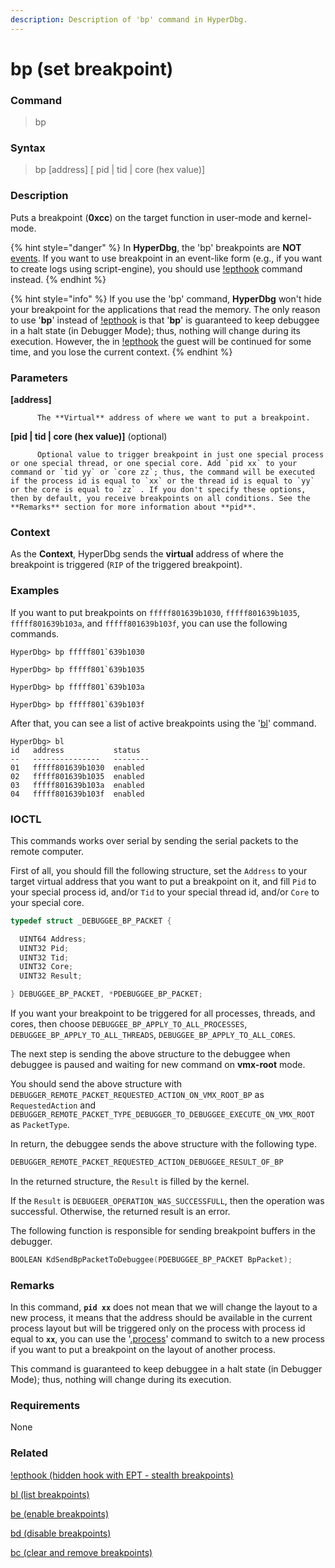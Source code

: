 ```yaml
---
description: Description of 'bp' command in HyperDbg.
---
```


# bp \(set breakpoint\)

### Command

> bp

### Syntax

> bp \[address\] \[ pid \| tid \| core \(hex value\)\]

### Description

Puts a breakpoint \(**0xcc**\) on the target function in user-mode and kernel-mode.

{% hint style="danger" %}
In **HyperDbg**, the 'bp' breakpoints are **NOT** [events](https://docs.hyperdbg.com/design/debugger-internals/events). If you want to use breakpoint in an event-like form \(e.g., if you want to create logs using script-engine\), you should use [!epthook](https://docs.hyperdbg.com/commands/extension-commands/epthook) command instead.
{% endhint %}

{% hint style="info" %}
If you use the 'bp' command, **HyperDbg** won't hide your breakpoint for the applications that read the memory. The only reason to use '**bp**' instead of [!epthook](https://docs.hyperdbg.com/commands/extension-commands/epthook) is that '**bp**' is guaranteed to keep debuggee in a halt state \(in Debugger Mode\); thus, nothing will change during its execution. However, the in [!epthook](https://docs.hyperdbg.com/commands/extension-commands/epthook) the guest will be continued for some time, and you lose the current context.
{% endhint %}

### Parameters

**\[address\]**

          The **Virtual** address of where we want to put a breakpoint.

**\[pid \| tid \| core \(hex value\)\]** \(optional\)

          Optional value to trigger breakpoint in just one special process or one special thread, or one special core. Add `pid xx` to your command or `tid yy` or `core zz`; thus, the command will be executed if the process id is equal to `xx` or the thread id is equal to `yy` or the core is equal to `zz` . If you don't specify these options, then by default, you receive breakpoints on all conditions. See the **Remarks** section for more information about **pid**.

### Context

As the **Context**, HyperDbg sends the **virtual** address of where the breakpoint is triggered \(`RIP` of the triggered breakpoint\).

### Examples

If you want to put breakpoints on `fffff801639b1030`, `fffff801639b1035`, `fffff801639b103a`, and `fffff801639b103f`, you can use the following commands.

```text
HyperDbg> bp fffff801`639b1030
```

```text
HyperDbg> bp fffff801`639b1035
```

```text
HyperDbg> bp fffff801`639b103a
```

```text
HyperDbg> bp fffff801`639b103f
```

After that, you can see a list of active breakpoints using the '[bl](https://docs.hyperdbg.com/commands/debugging-commands/bl)' command.

```text
HyperDbg> bl
id   address           status
--   ---------------   --------
01   fffff801639b1030  enabled
02   fffff801639b1035  enabled
03   fffff801639b103a  enabled
04   fffff801639b103f  enabled
```

### IOCTL

This commands works over serial by sending the serial packets to the remote computer.

First of all, you should fill the following structure, set the `Address` to your target virtual address that you want to put a breakpoint on it, and fill `Pid` to your special process id, and/or `Tid` to your special thread id, and/or `Core` to your special core.

```c
typedef struct _DEBUGGEE_BP_PACKET {

  UINT64 Address;
  UINT32 Pid;
  UINT32 Tid;
  UINT32 Core;
  UINT32 Result;

} DEBUGGEE_BP_PACKET, *PDEBUGGEE_BP_PACKET;
```

If you want your breakpoint to be triggered for all processes, threads, and cores, then choose `DEBUGGEE_BP_APPLY_TO_ALL_PROCESSES`, `DEBUGGEE_BP_APPLY_TO_ALL_THREADS`, `DEBUGGEE_BP_APPLY_TO_ALL_CORES`.

The next step is sending the above structure to the debuggee when debuggee is paused and waiting for new command on **vmx-root** mode.

You should send the above structure with `DEBUGGER_REMOTE_PACKET_REQUESTED_ACTION_ON_VMX_ROOT_BP` as `RequestedAction` and `DEBUGGER_REMOTE_PACKET_TYPE_DEBUGGER_TO_DEBUGGEE_EXECUTE_ON_VMX_ROOT` as `PacketType`.

In return, the debuggee sends the above structure with the following type.

```c
DEBUGGER_REMOTE_PACKET_REQUESTED_ACTION_DEBUGGEE_RESULT_OF_BP
```

In the returned structure, the `Result` is filled by the kernel.

If the `Result` is `DEBUGEER_OPERATION_WAS_SUCCESSFULL`, then the operation was successful. Otherwise, the returned result is an error.

The following function is responsible for sending breakpoint buffers in the debugger.

```c
BOOLEAN KdSendBpPacketToDebuggee(PDEBUGGEE_BP_PACKET BpPacket);
```

### **Remarks**

In this command, **`pid xx`** does not mean that we will change the layout to a new process, it means that the address should be available in the current process layout but will be triggered only on the process with process id equal to **`xx`**, you can use the '[.process](https://docs.hyperdbg.com/commands/meta-commands/.process)' command to switch to a new process if you want to put a breakpoint on the layout of another process. 

This command is guaranteed to keep debuggee in a halt state \(in Debugger Mode\); thus, nothing will change during its execution.

### Requirements

None

### Related

[!epthook \(hidden hook with EPT - stealth breakpoints\)](https://docs.hyperdbg.com/commands/extension-commands/epthook)

[bl \(list breakpoints\)](https://docs.hyperdbg.com/commands/debugging-commands/bl)

[be \(enable breakpoints\)](https://docs.hyperdbg.com/commands/debugging-commands/be)

[bd \(disable breakpoints\)](https://docs.hyperdbg.com/commands/debugging-commands/bd)

[bc \(clear and remove breakpoints\)](https://docs.hyperdbg.com/commands/debugging-commands/bc)

